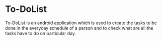 # To-DoList
To-DoList is an android application which is used to create the tasks to be done in the everyday schedule of a person and to check what are all the tasks have to do on particular day.
